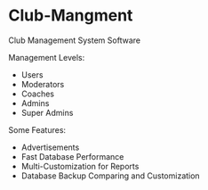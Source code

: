 # Club-Mangment

Club Management System Software

Management Levels:

- Users
- Moderators
- Coaches
- Admins
- Super Admins


Some Features:

- Advertisements
- Fast Database Performance
- Multi-Customization for Reports
- Database Backup Comparing and Customization

